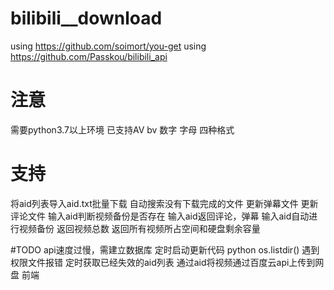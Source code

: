 # bilibili__download
using https://github.com/soimort/you-get
using https://github.com/Passkou/bilibili_api

# 注意
需要python3.7以上环境
已支持AV bv 数字 字母 四种格式

# 支持
将aid列表导入aid.txt批量下载
自动搜索没有下载完成的文件
更新弹幕文件
更新评论文件
输入aid判断视频备份是否存在
输入aid返回评论，弹幕
输入aid自动进行视频备份
返回视频总数
返回所有视频所占空间和硬盘剩余容量

#TODO
api速度过慢，需建立数据库
定时启动更新代码
python os.listdir() 遇到权限文件报错
定时获取已经失效的aid列表
通过aid将视频通过百度云api上传到网盘
前端

